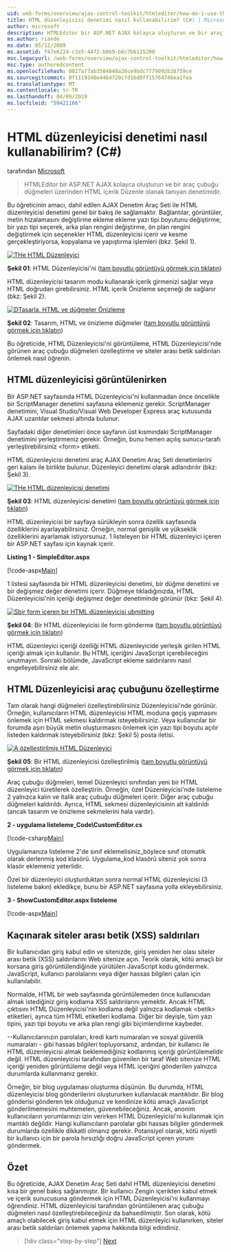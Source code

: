 ```yaml
---
uid: web-forms/overview/ajax-control-toolkit/htmleditor/how-do-i-use-the-html-editor-control-cs
title: HTML düzenleyicisi denetimi nasıl kullanabilirim? (C#) | Microsoft Docs
author: microsoft
description: HTMLEditor bir ASP.NET AJAX kolayca oluşturun ve bir araç çubuğu düğmeleri üzerinden HTML içerik Düzenle olanak tanıyan denetimidir.
ms.author: riande
ms.date: 05/12/2009
ms.assetid: f47e6224-c2e5-4472-b069-b6c7b6115200
msc.legacyurl: /web-forms/overview/ajax-control-toolkit/htmleditor/how-do-i-use-the-html-editor-control-cs
msc.type: authoredcontent
ms.openlocfilehash: 8027a77ab3504848a28ce9bdc7779092b28759ce
ms.sourcegitcommit: 0f1119340e4464720cfd16d0ff15764746ea1fea
ms.translationtype: MT
ms.contentlocale: tr-TR
ms.lasthandoff: 04/09/2019
ms.locfileid: "59421166"
---
```

# <a name="how-do-i-use-the-html-editor-control-c"></a>HTML düzenleyicisi denetimi nasıl kullanabilirim? (C#)

tarafından [Microsoft](https://github.com/microsoft)

> HTMLEditor bir ASP.NET AJAX kolayca oluşturun ve bir araç çubuğu düğmeleri üzerinden HTML içerik Düzenle olanak tanıyan denetimidir.


Bu öğreticinin amacı, dahil edilen AJAX Denetim Araç Seti ile HTML düzenleyicisi denetimi genel bir bakış ile sağlamaktır. Bağlantılar, görüntüler, metin hizalamasını değiştirme ekleme ekleme yazı tipi boyutunu değiştirme, bir yazı tipi seçerek, arka plan rengini değiştirme, ön plan rengini değiştirmek için seçenekler HTML düzenleyicisi içerir ve kesme gerçekleştiriyorsa, kopyalama ve yapıştırma işlemleri (bkz. Şekil 1).


[![THe HTML Düzenleyici](how-do-i-use-the-html-editor-control-cs/_static/image1.jpg)](how-do-i-use-the-html-editor-control-cs/_static/image1.png)

**Şekil 01**: HTML Düzenleyicisi'ni ([tam boyutlu görüntüyü görmek için tıklatın](how-do-i-use-the-html-editor-control-cs/_static/image2.png))


HTML düzenleyicisi tasarım modu kullanarak içerik girmenizi sağlar veya HTML doğrudan girebilirsiniz. HTML içerik Önizleme seçeneği de sağlanır (bkz: Şekil 2).


[![DTasarla, HTML ve düğmeler Önizleme](how-do-i-use-the-html-editor-control-cs/_static/image2.jpg)](how-do-i-use-the-html-editor-control-cs/_static/image3.png)

**Şekil 02**: Tasarım, HTML ve önizleme düğmeler ([tam boyutlu görüntüyü görmek için tıklatın](how-do-i-use-the-html-editor-control-cs/_static/image4.png))


Bu öğreticide, HTML Düzenleyicisi'ni görüntüleme, HTML Düzenleyicisi'nde görünen araç çubuğu düğmeleri özelleştirme ve siteler arası betik saldırıları önlemek nasıl öğrenin.

## <a name="displaying-the-html-editor"></a>HTML düzenleyicisi görüntülenirken

Bir ASP.NET sayfasında HTML Düzenleyicisi'ni kullanmadan önce öncelikle bir ScriptManager denetimi sayfasına eklemeniz gerekir. ScriptManager denetimini, Visual Studio/Visual Web Developer Express araç kutusunda AJAX uzantılar sekmesi altında bulunur.

Sayfadaki diğer denetimleri önce sayfanın üst kısmındaki ScriptManager denetimini yerleştirmeniz gerekir. Örneğin, bunu hemen açılış sunucu-tarafı yerleştirebilirsiniz &lt;form&gt; etiketi.

HTML düzenleyicisi denetimi araç AJAX Denetim Araç Seti denetimlerini geri kalanı ile birlikte bulunur. Düzenleyici denetimi olarak adlandırılır (bkz: Şekil 3).


[![THe HTML düzenleyicisi denetimi](how-do-i-use-the-html-editor-control-cs/_static/image3.jpg)](how-do-i-use-the-html-editor-control-cs/_static/image5.png)

**Şekil 03**: HTML düzenleyicisi denetimi ([tam boyutlu görüntüyü görmek için tıklatın](how-do-i-use-the-html-editor-control-cs/_static/image6.png))


HTML düzenleyicisi bir sayfaya sürükleyin sonra özellik sayfasında özelliklerini ayarlayabilirsiniz. Örneğin, normal genişlik ve yükseklik özelliklerini ayarlamak istiyorsunuz. 1 listeleyen bir HTML düzenleyici içeren bir ASP.NET sayfası için kaynak içerir.

**Listing 1 - SimpleEditor.aspx**

[!code-aspx[Main](how-do-i-use-the-html-editor-control-cs/samples/sample1.aspx)]

1 listesi sayfasında bir HTML düzenleyicisi denetimi, bir düğme denetimi ve bir değişmez değer denetimi içerir. Düğmeye tıkladığınızda, HTML Düzenleyicisi'nin içeriği değişmez değer denetiminde görünür (bkz: Şekil 4).


[![Sbir form içeren bir HTML düzenleyicisi ubmitting](how-do-i-use-the-html-editor-control-cs/_static/image4.jpg)](how-do-i-use-the-html-editor-control-cs/_static/image7.png)

**Şekil 04**: Bir HTML düzenleyicisi ile form gönderme ([tam boyutlu görüntüyü görmek için tıklatın](how-do-i-use-the-html-editor-control-cs/_static/image8.png))


HTML düzenleyici içeriği özelliği HTML düzenleyicide yerleşik girilen HTML içeriği almak için kullanılır. Bu HTML içeriğini JavaScript içerebileceğini unutmayın. Sonraki bölümde, JavaScript ekleme saldırılarını nasıl engelleyebilirsiniz ele alır.

## <a name="customizing-the-html-editor-toolbar"></a>HTML Düzenleyicisi araç çubuğunu özelleştirme

Tam olarak hangi düğmeleri özelleştirebilirsiniz Düzenleyicisi'nde görünür. Örneğin, kullanıcıların HTML düzenleyicisi HTML moduna geçiş yapmasını önlemek için HTML sekmesi kaldırmak isteyebilirsiniz. Veya kullanıcılar bir forumda aşırı büyük metin oluşturmasını önlemek için yazı tipi boyutu açılır listeden kaldırmak isteyebilirsiniz (bkz: Şekil 5) posta iletisi.


[![A özelleştirilmiş HTML Düzenleyici](how-do-i-use-the-html-editor-control-cs/_static/image5.jpg)](how-do-i-use-the-html-editor-control-cs/_static/image9.png)

**Şekil 05**: Bir HTML düzenleyicisi özelleştirilmiş ([tam boyutlu görüntüyü görmek için tıklatın](how-do-i-use-the-html-editor-control-cs/_static/image10.png))


Araç çubuğu düğmeleri, temel Düzenleyici sınıfından yeni bir HTML düzenleyici türetilerek özelleştirin. Örneğin, özel Düzenleyicisi'nde listeleme 2 yalnızca kalın ve italik araç çubuğu düğmeleri içerir. Diğer araç çubuğu düğmeleri kaldırıldı. Ayrıca, HTML sekmesi düzenleyicisinin alt kaldırıldı (ancak tasarım ve önizleme sekmelerini hala vardır).

**2 - uygulama listeleme\_Code\CustomEditor.cs**

[!code-csharp[Main](how-do-i-use-the-html-editor-control-cs/samples/sample2.cs)]

Uygulamanıza listeleme 2'de sınıf eklemelisiniz\_böylece sınıf otomatik olarak derlenmiş kod klasörü. Uygulama\_kod klasörü siteniz yok sonra klasör eklemeniz yeterlidir.

Özel bir düzenleyici oluşturduktan sonra normal HTML düzenleyicisi (3 listeleme bakın) ekledikçe, bunu bir ASP.NET sayfasına yolla ekleyebilirsiniz.

**3 - ShowCustomEditor.aspx listeleme**

[!code-aspx[Main](how-do-i-use-the-html-editor-control-cs/samples/sample3.aspx)]

## <a name="avoiding-cross-site-scripting-xss-attacks"></a>Kaçınarak siteler arası betik (XSS) saldırıları

Bir kullanıcıdan giriş kabul edin ve sitenizde, giriş yeniden her olası siteler arası betik (XSS) saldırılarını Web sitenize açın. Teorik olarak, kötü amaçlı bir korsana giriş görüntülendiğinde yürütülen JavaScript kodu göndermek. JavaScript, kullanıcı parolalarını veya diğer hassas bilgileri çalan için kullanılabilir.

Normalde, HTML bir web sayfasında görüntülemeden önce kullanıcıdan almak istediğiniz giriş kodlama XSS saldırılarını yemektir. Ancak HTML çıktısını HTML Düzenleyicisi'nin kodlama değil yalnızca kodlamak &lt;betik&gt; etiketleri, ayrıca tüm HTML etiketleri kodlama. Diğer bir deyişle, tüm yazı tipini, yazı tipi boyutu ve arka plan rengi gibi biçimlendirme kaybeder.

--Kullanıcılarınızın parolaları, kredi kartı numaraları ve sosyal güvenlik numaraları - gibi hassas bilgileri topluyorsanız, ardından, bir kullanıcı ile HTML düzenleyicisi almak beklemediğiniz kodlanmış içeriği görüntülemelidir değil. HTML düzenleyicisi tarafından güvenilen bir taraf Web sitenize HTML içeriği yeniden görüntüleme değil veya HTML içeriğini gönderilen yalnızca durumlarda kullanmanız gerekir.

Örneğin, bir blog uygulaması oluşturma düşünün. Bu durumda, HTML düzenleyicisi blog gönderilerini oluştururken kullanılacak mantıklıdır. Bir blog gönderisi gönderen tek olduğunuz ve kendinize kötü amaçlı JavaScript gönderilmemesini muhtemelen, güvenebileceğiniz. Ancak, anonim kullanıcıların yorumlarınızı izin verirken HTML Düzenleyicisi'ni kullanmak için mantıklı değildir. Hangi kullanıcıların parolalar gibi hassas bilgiler göndermek durumlarda özellikle dikkatli olmanız gerekir. Potansiyel olarak, kötü niyetli bir kullanıcı için bir parola hırsızlığı doğru JavaScript içeren yorum göndermek.

## <a name="summary"></a>Özet

Bu öğreticide, AJAX Denetim Araç Seti dahil HTML düzenleyicisi denetimi kısa bir genel bakış sağlanmıştır. Bir kullanıcı Zengin içerikten kabul etmek ve içerik sunucusuna göndermek için HTML Düzenleyicisi'ni kullanmayı öğrendiniz. HTML düzenleyicisi tarafından görüntülenen araç çubuğu düğmeleri nasıl özelleştirebileceğiniz da bahsedilmiştir. Son olarak, kötü amaçlı olabilecek giriş kabul etmek için HTML düzenleyici kullanırken, siteler arası betik saldırıları önlemek yapma hakkında bilgi edindiniz.

> [!div class="step-by-step"]
> [Next](how-do-i-use-the-html-editor-control-vb.md)
